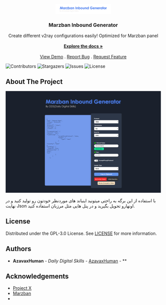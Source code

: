 <br/>
<p align="center">
  <a href="https://github.com/azavaxhuman/MarzbanInboundGenerator">
    <img src="/logo.png" alt="Logo" width="180" >
  </a>

  <h3 align="center">Marzban Inbound Generator</h3>

  <p align="center">
    Create different v2ray configurations easily! Optimized for Marzban panel
    <br/>
    <br/>
    <a href="https://github.com/azavaxhuman/MarzbanInboundGenerator"><strong>Explore the docs »</strong></a>
    <br/>
    <br/>
    <a href="https://github.com/azavaxhuman/MarzbanInboundGenerator">View Demo</a>
    .
    <a href="https://github.com/azavaxhuman/MarzbanInboundGenerator/issues">Report Bug</a>
    .
    <a href="https://github.com/azavaxhuman/MarzbanInboundGenerator/issues">Request Feature</a>
  </p>
</p>

![Contributors](https://img.shields.io/github/contributors/azavaxhuman/MarzbanInboundGenerator?color=dark-green) ![Stargazers](https://img.shields.io/github/stars/azavaxhuman/MarzbanInboundGenerator?style=social) ![Issues](https://img.shields.io/github/issues/azavaxhuman/MarzbanInboundGenerator) ![License](https://img.shields.io/github/license/azavaxhuman/MarzbanInboundGenerator) 

## About The Project

![Screen Shot](/Preview.png)

با استفاده از این برگه به راحتی میتونید اینباند های موردنظر خودتون رو تولید کنید و در نهایت Json اونهارو تحویل بگیرید و در پنل هایی مثل مرزبان استفاده کنید.


## License

Distributed under the GPL-3.0 License. See [LICENSE](https://github.com/azavaxhuman/MarzbanInboundGenerator/blob/main/LICENSE.md) for more information.

## Authors

* **AzavaxHuman** - *Daily Digital Skills* - [AzavaxHuman](https://github.com/azavaxhuman) - **

## Acknowledgements

* [Project X](https://xtls.github.io/)
* [Marzban](https://github.com/Gozargah/Marzban)
* []()
